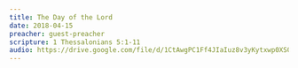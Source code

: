 ```yaml
---
title: The Day of the Lord
date: 2018-04-15
preacher: guest-preacher
scripture: 1 Thessalonians 5:1-11
audio: https://drive.google.com/file/d/1CtAwgPC1Ff4JIaIuz8v3yKytxwp0XS01/view
---
```

